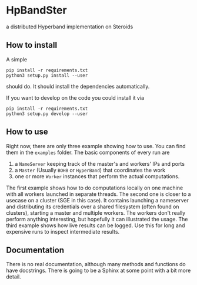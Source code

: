 # HpBandSter
a distributed Hyperband implementation on Steroids

## How to install

A simple
```
pip install -r requirements.txt
python3 setup.py install --user
```
should do. It should install the dependencies automatically.


If you want to develop on the code you could install it via

```
pip install -r requirements.txt
python3 setup.py develop --user
```


## How to use

Right now, there are only three example showing how to use. You can find them in the `examples` folder.
The basic components of every run are
1. a `NameServer` keeping track of the master's and workers' IPs and ports
2. a `Master` (Usually `BOHB` or `HyperBand`) that coordinates the work
3. one or more `Worker` instances that perform the actual computations.

The first example shows how to do computations locally on one machine with all workers launched in separate threads.
The second one is closer to a usecase on a cluster (SGE in this case).
It contains launching a nameserver and distributing its credentials over a shared filesystem (often found on clusters),
starting a master and multiple workers. The workers don't really perform anything interesting, but hopefully it can
illustrated the usage.
The third example shows how live results can be logged. Use this for long and expensive runs to inspect intermediate results.

## Documentation

There is no real documentation, although many methods and functions do have docstrings.
There is going to be a Sphinx at some point with a bit more detail.
